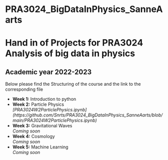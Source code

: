 # PRA3024_BigDataInPhysics_SanneAarts
# Hand in of Projects for PRA3024 Analysis of big data in physics 
## Academic year 2022-2023
Below please find the Structuring of the course and the link to the corresponding file
<ul>
<li><b>Week 1:</b> Introduction to python 
<br> <i></i> </li>
<li><b>Week 2:</b> Particle Physics
<br> <i>[PRA3024W2ParticlePhysics.ipynb](https://github.com/Snrts/PRA3024_BigDataInPhysics_SanneAarts/blob/main/PRA3024W2ParticlePhysics.ipynb)</i> </li>
<li><b>Week 3:</b> Gravitational Waves 
<br> <i>Coming soon</i></li>
<li><b>Week 4:</b> Cosmology 
<br> <i>Coming soon</i></li>
<li><b>Week 5:</b> Machine Learning 
<br> <i>Coming soon</i></li>
</ul>

